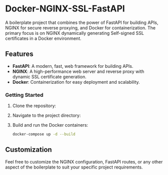# Docker-NGINX-SSL-FastAPI

A boilerplate project that combines the power of FastAPI for building APIs, NGINX for secure reverse proxying, and Docker for containerization. The primary focus is on NGINX dynamically generating Self-signed SSL certificates in a Docker environment.

## Features

- **FastAPI**: A modern, fast, web framework for building APIs.
- **NGINX**: A high-performance web server and reverse proxy with dynamic SSL certificate generation.
- **Docker**: Containerization for easy deployment and scalability.

### Getting Started

1. Clone the repository:
2. Navigate to the project directory:
3. Build and run the Docker containers:

    ```bash
    docker-compose up -d --build
    ```

## Customization

Feel free to customize the NGINX configuration, FastAPI routes, or any other aspect of the boilerplate to suit your specific project requirements.